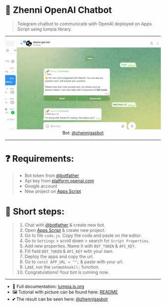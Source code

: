# 💬 Zhenni OpenAI Chatbot
> Telegram chatbot to communicate with OpenAI deployed on Apps Script using lumpia library.

---

<p align="center"><img src="/assets/start-14.jpg">Bot: <a href="https://t.me/zhennigasbot">@zhennigasbot</a></p>

---

# ❓ Requirements:
> * Bot token from [@botfather](https://t.me/botfather)
> * Api key from [platform.openai.com](https://platform.openai.com/account/api-keys)
> * Google account 
> * New project on [Apps Script](https://script.google.com/)

# 📌 Short steps:
> 1. Chat with [@botfather](https://t.me/botfather) & create new bot.
> 2. Open [Apps Script](https://script.google.com) & create new project.
> 3. Go to file `code.js`. Copy the code and paste on the editor.
> 4. Go to `Settings` > scroll down > search for `Script Properties`.
> 5. Add new properties. Name it with `BOT_TOKEN` & `API_KEY`.
> 6. Fill field `BOT_TOKEN` & `API_KEY` with your own.
> 7. Deploy the apps and copy the url.
> 8. Go to `const APP_URL = "";` & paste with your url.
> 9. Last, run the `setWebhook();` function.
> 10. Congratulations! Your bot is running now.

---

- 📑 Full documentation: [lumpia.js.org](https://lumpia.js.org)
- 🖼️ Tutorial with picture can be found here: [README](https://github.com/jnxnyanna/zhenni-openai-chatbot/blob/main/assets/README.md)
- 💕 The result can be seen here: [@zhennigasbot](https://t.me/zhennigasbot)

